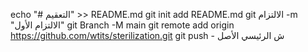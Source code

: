 echo "# التعقيم" >> README.md 
git init 
add README.md 
git الالتزام -m "الالتزام الأول" git 
Branch -M main 
git remote add origin https://github.com/wtits/sterilization.git
 git push - ش الرئيسي الأصل
